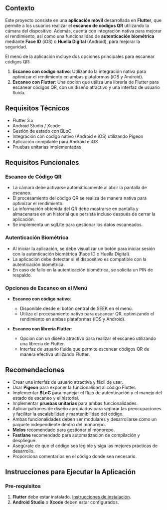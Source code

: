 ## Contexto

Este proyecto consiste en una **aplicación móvil** desarrollada en **Flutter**, que permite a los usuarios realizar el **escaneo de códigos QR** utilizando la cámara del dispositivo. Además, cuenta con integración nativa para mejorar el rendimiento, así como una funcionalidad de **autenticación biométrica** mediante **Face ID** (iOS) o **Huella Digital** (Android), para mejorar la seguridad.

El menú de la aplicación incluye dos opciones principales para escanear códigos QR:

1. **Escaneo con código nativo**: Utilizando la integración nativa para optimizar el rendimiento en ambas plataformas (iOS y Android).
2. **Escaneo con Flutter**: Una opción que utiliza una librería de Flutter para escanear códigos QR, con un diseño atractivo y una interfaz de usuario fluida.

## Requisitos Técnicos

- Flutter 3.x
- Android Studio / Xcode
- Gestión de estado con BLoC
- Integración con código nativo (Android e iOS) utilizando Pigeon
- Aplicación compilable para Android e iOS
- Pruebas unitarias implementadas

## Requisitos Funcionales

### Escaneo de Código QR

- La cámara debe activarse automáticamente al abrir la pantalla de escaneo.
- El procesamiento del código QR se realiza de manera nativa para optimizar el rendimiento.
- La información obtenida del QR debe mostrarse en pantalla y almacenarse en un historial que persista incluso después de cerrar la aplicación.
- Se implementa un sqlLite para gestionar los datos escaneados.

### Autenticación Biométrica

- Al iniciar la aplicación, se debe visualizar un botón para iniciar sesión con la autenticación biométrica (Face ID o Huella Digital).
- La aplicación debe detectar si el dispositivo es compatible con la autenticación biométrica.
- En caso de fallo en la autenticación biométrica, se solicita un PIN de respaldo.

### Opciones de Escaneo en el Menú

- **Escaneo con código nativo**:
  - Disponible desde el botón central de SEEK en el menú.
  - Utiliza el procesamiento nativo para escanear QR, optimizando el rendimiento en ambas plataformas (iOS y Android).
  
- **Escaneo con librería Flutter**:
  - Opción con un diseño atractivo para realizar el escaneo utilizando una librería de Flutter.
  - Interfaz de usuario fluida que permite escanear códigos QR de manera efectiva utilizando Flutter.

## Recomendaciones

- Crear una interfaz de usuario atractiva y fácil de usar.
- Usar **Pigeon** para exponer la funcionalidad al código Flutter.
- Implementar **BLoC** para manejar el flujo de autenticación y el manejo del estado de escaneo y el historial.
- Implementar **pruebas unitarias** para ambas funcionalidades.
- Aplicar patrones de diseño apropiados para separar las preocupaciones y facilitar la escalabilidad y mantenibilidad del código.
- Ambas funcionalidades deben ser modulares y desarrollarse como un paquete independiente dentro del monorepo.
- **Melos** recomendado para gestionar el monorepo.
- **Fastlane** recomendado para automatización de compilación y despliegue.
- Asegúrate de que el código sea legible y siga las mejores prácticas de desarrollo.
- Proporciona comentarios en el código donde sea necesario.

## Instrucciones para Ejecutar la Aplicación

### Pre-requisitos

1. **Flutter** debe estar instalado. [Instrucciones de instalación](https://flutter.dev/docs/get-started/install).
2. **Android Studio** o **Xcode** deben estar configurados.

